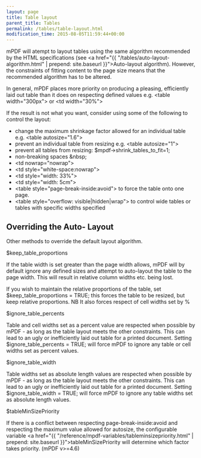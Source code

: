 ```yaml
---
layout: page
title: Table layout
parent_title: Tables
permalink: /tables/table-layout.html
modification_time: 2015-08-05T11:59:44+00:00
---
```


mPDF will atempt to layout tables using the same algorithm recommended by the HTML specifications (see <a href="{{ "/tables/auto-layout-algorithm.html" | prepend: site.baseurl }}">Auto-layout algorithm</a>). However, the constraints of fitting content to the page size means that the recommended algorithm has to be altered.

In general, mPDF places more priority on producing a pleasing, efficiently laid out table than it does on respecting defined values e.g. &lt;table width="300px"&gt; or &lt;td width="30%"&gt;

If the result is not what you want, consider using some of the following to control the layout:

<ul>
<li>change the maximum shrinkage factor allowed for an individual table e.g. &lt;table autosize="1.6"&gt;</li>
<li>prevent an individual table from resizing e.g. &lt;table autosize="1"&gt;</li>
<li>prevent all tables from resizing: $mpdf-&gt;shrink_tables_to_fit=1;</li>
<li>non-breaking spaces &amp;nbsp;</li>
<li>&lt;td nowrap="nowrap"&gt;</li>
<li>&lt;td style="white-space:nowrap"&gt;</li>
<li>&lt;td style="width: 33%"&gt;</li>
<li>&lt;td style="width: 5cm"&gt;</li>
<li>&lt;table style="page-break-inside:avoid"&gt; to force the table onto one page.</li>
<li>&lt;table style="overflow: visible|hidden|wrap"&gt; to control wide tables or tables with specific widths specified</li>
</ul>

## Overriding the Auto- Layout

Other methods to override the default layout algorithm.

<span class="parameter">$keep_table_proportions </span>

If the table width is set greater than the page width allows, mPDF will by default ignore any defined sizes and attempt to auto-layout the table to the page width. This will result in relative column widths etc. being lost.

If you wish to maintain the relative proportions of the table, set <span class="parameter">$keep_table_proportions</span> = <span class="smallblock">TRUE</span>; this forces the table to be resized, but keep relative proportions. NB It also forces respect of cell widths set by %

<span class="parameter">$ignore_table_percents</span>

Table and cell widths set as a percent value are respected when possible by mPDF - as long as the table layout meets the other constraints. This can lead to an ugly or inefficiently laid out table for a printed document. Setting <span class="parameter">$</span><span class="parameter">ignore_table_percents</span> = <span class="smallblock">TRUE</span>; will force mPDF to ignore any table or cell widths set as percent values.

<span class="parameter">$ignore_table_width</span>

Table widths set as absolute length values are respected when possible by mPDF - as long as the table layout meets the other constraints. This can lead to an ugly or inefficiently laid out table for a printed document. Setting <span class="parameter">$</span><span class="parameter">ignore_table_</span><span class="parameter">width</span> = <span class="smallblock">TRUE</span>; will force mPDF to ignore any table widths set as absolute length values.

<span class="parameter">$tableMinSizePriority</span>

If there is a conflict between respecting <span class="parameter">page-break-inside:avoid</span> and respecting the maximum value allowed for <span class="parameter">autosize</span>, the configurable variable <a href="{{ "/reference/mpdf-variables/tableminsizepriority.html" | prepend: site.baseurl }}">tableMinSizePriority</a> will determine which factor takes priority. (mPDF v&gt;=4.6)

